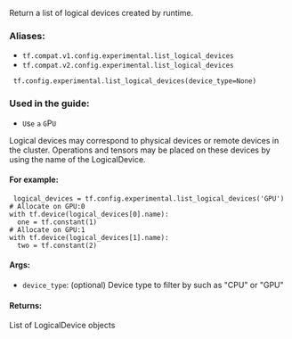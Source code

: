 
Return a list of logical devices created by runtime.
### Aliases:
- `tf.compat.v1.config.experimental.list_logical_devices`
- `tf.compat.v2.config.experimental.list_logical_devices`

```
 tf.config.experimental.list_logical_devices(device_type=None)
```
### Used in the guide:
- ``U``s``e`` ``a`` ``G``P``U``

Logical devices may correspond to physical devices or remote devices in the cluster. Operations and tensors may be placed on these devices by using the name of the LogicalDevice.
#### For example:

```
 logical_devices = tf.config.experimental.list_logical_devices('GPU')
# Allocate on GPU:0
with tf.device(logical_devices[0].name):
  one = tf.constant(1)
# Allocate on GPU:1
with tf.device(logical_devices[1].name):
  two = tf.constant(2)
```
#### Args:
- `device_type`: (optional) Device type to filter by such as "CPU" or "GPU"
#### Returns:

List of LogicalDevice objects
